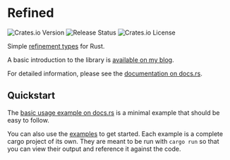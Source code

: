 # Refined

![Crates.io Version](https://img.shields.io/crates/v/refined)
![Release Status](https://img.shields.io/github/actions/workflow/status/jkaye2012/refined/publish.yml)
![Crates.io License](https://img.shields.io/crates/l/refined)

Simple [refinement types](https://en.wikipedia.org/wiki/Refinement_type) for Rust.

A basic introduction to the library is
[available on my blog](https://jordankaye.dev/posts/refined/).

For detailed information, please see the
[documentation on docs.rs](https://docs.rs/refined/latest/refined).

## Quickstart

The [basic usage example on docs.rs](https://docs.rs/refined/latest/refined/#basic-usage) is a
minimal example that should be easy to follow.

You can also use the [examples](https://github.com/jkaye2012/refined/tree/main/examples) to get
started. Each example is a complete cargo project of its own. They are meant to be run with
`cargo run` so that you can view their output and reference it against the code.
